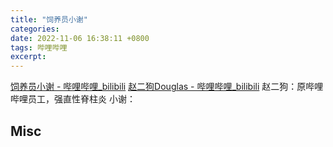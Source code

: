```yaml
---
title: "饲养员小谢"
categories: 
date: 2022-11-06 16:38:11 +0800
tags: 哔哩哔哩
excerpt: 
---
```


[饲养员小谢 - 哔哩哔哩_bilibili](https://space.bilibili.com/26846937)
[赵二狗Douglas - 哔哩哔哩_bilibili](https://space.bilibili.com/14466814)
赵二狗：原哔哩哔哩员工，强直性脊柱炎
小谢：







## Misc



